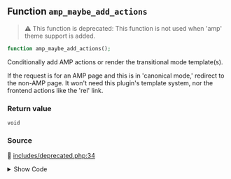 ## Function `amp_maybe_add_actions`

> :warning: This function is deprecated: This function is not used when &#039;amp&#039; theme support is added.

```php
function amp_maybe_add_actions();
```

Conditionally add AMP actions or render the transitional mode template(s).

If the request is for an AMP page and this is in 'canonical mode,' redirect to the non-AMP page. It won't need this plugin's template system, nor the frontend actions like the 'rel' link.

### Return value

`void`

### Source

:link: [includes/deprecated.php:34](/includes/deprecated.php#L34-L83)

<details>
<summary>Show Code</summary>

```php
function amp_maybe_add_actions() {
	_deprecated_function( __FUNCTION__, '1.5' );

	// Short-circuit when theme supports AMP, as everything is handled by AMP_Theme_Support.
	if ( current_theme_supports( AMP_Theme_Support::SLUG ) ) {
		return;
	}

	// The remaining logic here is for transitional mode running in themes that don't support AMP, the template system in AMP<=0.6.
	global $wp_query;
	if ( ! ( is_singular() || $wp_query->is_posts_page ) || is_feed() ) {
		return;
	}

	$is_amp_request = amp_is_request();

	/**
	 * Queried post object.
	 *
	 * @var WP_Post $post
	 */
	$post = get_queried_object();
	if ( ! amp_is_post_supported( $post ) ) {
		if ( $is_amp_request ) {
			/*
			 * Temporary redirect is used for admin users because reader mode and AMP support can be enabled by user at any time,
			 * so they will be able to make AMP available for this URL and see the change without wrestling with the redirect cache.
			 */
			wp_safe_redirect( get_permalink( $post->ID ), current_user_can( 'manage_options' ) ? 302 : 301 );
			exit;
		}
		return;
	}

	if ( $is_amp_request ) {

		// Prevent infinite URL space under /amp/ endpoint.
		global $wp;
		$path_args = [];
		wp_parse_str( $wp->matched_query, $path_args );
		if ( isset( $path_args[ amp_get_slug() ] ) && '' !== $path_args[ amp_get_slug() ] ) {
			wp_safe_redirect( amp_get_permalink( $post->ID ), 301 );
			exit;
		}

		amp_prepare_render();
	} else {
		amp_add_frontend_actions();
	}
}
```

</details>
